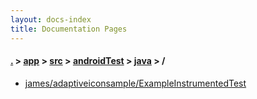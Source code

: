 ```yaml
---
layout: docs-index
title: Documentation Pages
---
```

#### [.](./../../../../index) > [app](./../../../index) > [src](./../../index) > [androidTest](./../index) > [java](./index) > **/**

- [james/adaptiveiconsample/ExampleInstrumentedTest](james/adaptiveiconsample/ExampleInstrumentedTest)
